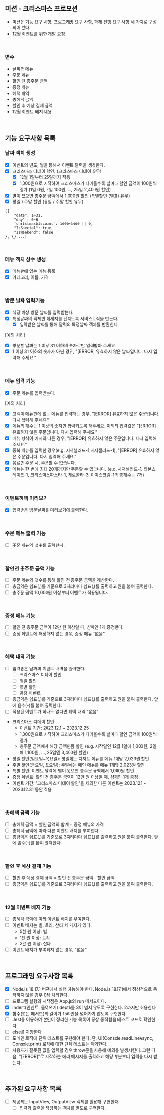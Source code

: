 ## 미션 - 크리스마스 프로모션

- 미션은 기능 요구 사항, 프로그래밍 요구 사항, 과제 진행 요구 사항 세 가지로 구성되어 있다.
- 12월 이벤트를 위한 개발 요청

<br>

### 변수

- 날짜와 메뉴
- 주문 메뉴
- 할인 전 총주문 금액
- 증정 메뉴
- 혜택 내역
- 총혜택 금액
- 할인 후 예상 결제 금액
- 12월 이벤트 배지 내용

<br>

## 기능 요구사항 목록

### 날짜 객체 생성

- [x] 이벤트의 년도, 월을 통해서 이벤트 달력을 생성한다.
- [x] 크리스마스 디데이 할인. (크리스마스 디데이 유무)
  - [x] 12월 1일부터 25일까지 적용
  - [x] 1,000원으로 시작하여 크리스마스가 다가올수록 날마다 할인 금액이 100원씩 증가
        (1일 0원, 2일 100원, ..., 25일 2,400원 할인)
- [x] 별이 있으면 총주문 금액에서 1,000원 할인 (특별할인 (별표) 유무)
- [x] 평일 / 주말 할인 (평일 / 주말 할인 유무)

```
[{
    "date": 1~31,
    "day" : 0~6
    "christmasDiscount": 1000~3400 || 0,
    "IsSpecial": true,
    "IsWeekend": false
}, {} ...]
```

<br>

### 메뉴 객체 상수 생성

- [x] 메뉴판에 있는 메뉴 등록
- [x] 카테고리, 이름, 가격

<br>

### 방문 날짜 입력기능

- [x] 식당 예상 방문 날짜를 입력받는다.
- [x] 특정날짜의 객체만 메세지를 던지도록 서비스로직을 만든다.
  - [x] 입력받은 날짜를 통해 달력의 특정날짜 객체를 반환한다.

[예외 처리]

- [x] 방문할 날짜는 1 이상 31 이하의 숫자로만 입력받아 주세요.
- [x] 1 이상 31 이하의 숫자가 아닌 경우, "[ERROR] 유효하지 않은 날짜입니다. 다시 입력해 주세요."

<br>

### 메뉴 입력 기능

- [x] 주문 메뉴를 입력받는다.

[예외 처리]

- [x] 고객이 메뉴판에 없는 메뉴를 입력하는 경우, "[ERROR] 유효하지 않은 주문입니다. 다시 입력해 주세요."
- [x] 메뉴의 개수는 1 이상의 숫자만 입력되도록 해주세요. 이외의 입력값은 "[ERROR] 유효하지 않은 주문입니다. 다시 입력해 주세요."
- [x] 메뉴 형식이 예시와 다른 경우, "[ERROR] 유효하지 않은 주문입니다. 다시 입력해 주세요."
- [x] 중복 메뉴를 입력한 경우(e.g. 시저샐러드-1,시저샐러드-1), "[ERROR] 유효하지 않은 주문입니다. 다시 입력해 주세요."
- [x] 음료만 주문 시, 주문할 수 없습니다.
- [x] 메뉴는 한 번에 최대 20개까지만 주문할 수 있습니다. (e.g. 시저샐러드-1, 티본스테이크-1, 크리스마스파스타-1, 제로콜라-3, 아이스크림-1의 총개수는 7개)

<br>

### 이벤트혜택 미리보기

- [x] 입력받은 방문날짜를 미리보기에 출력한다.

<br>

### 주문 메뉴 출력 기능

- [ ] 주문 메뉴와 갯수를 출력한다.

<br>

### 할인전 총주문 금액 기능

- [ ] 주문 메뉴와 갯수를 통해 할인 전 총주문 금액을 계산한다.
- [ ] 총금액은 쉼표(,)를 기준으로 3자리마다 쉼표(,)를 출력하고 원을 붙여 출력한다.
- [ ] 총주문 금액 10,000원 이상부터 이벤트가 적용됩니다.

<br>

### 증정 메뉴 기능

- [ ] 할인 전 총주문 금액이 12만 원 이상일 때, 샴페인 1개 증정한다.
- [ ] 증정 이벤트에 해당하지 않는 경우, 증정 메뉴 "없음"

<br>

### 혜택 내역 기능

- [ ] 입력받은 날짜의 이벤트 내역을 출력한다.
  - [ ] 크리스마스 디데이 할인
  - [ ] 평일 할인
  - [ ] 특별 할인
  - [ ] 증정 이벤트
- [ ] 총금액은 쉼표(,)를 기준으로 3자리마다 쉼표(,)를 출력하고 원을 붙여 출력한다. 앞에 음수(-)를 붙여 출력한다.
- [ ] 적용된 이벤트가 하나도 없다면 혜택 내역 "없음"

- 크리스마스 디데이 할인
  - 이벤트 기간: 2023.12.1 ~ 2023.12.25
  - 1,000원으로 시작하여 크리스마스가 다가올수록 날마다 할인 금액이 100원씩 증가
  - 총주문 금액에서 해당 금액만큼 할인 (e.g. 시작일인 12월 1일에 1,000원, 2일에 1,100원, ..., 25일엔 3,400원 할인)
- 평일 할인(일요일~목요일): 평일에는 디저트 메뉴를 메뉴 1개당 2,023원 할인
- 주말 할인(금요일, 토요일): 주말에는 메인 메뉴를 메뉴 1개당 2,023원 할인
- 특별 할인: 이벤트 달력에 별이 있으면 총주문 금액에서 1,000원 할인
- 증정 이벤트: 할인 전 총주문 금액이 12만 원 이상일 때, 샴페인 1개 증정
- 이벤트 기간: '크리스마스 디데이 할인'을 제외한 다른 이벤트는 2023.12.1 ~ 2023.12.31 동안 적용

<br>

### 총혜택 금액 기능

- [ ] 총혜택 금액 = 할인 금액의 합계 + 증정 메뉴의 가격
- [ ] 총혜택 금액에 따라 다른 이벤트 배지를 부여한다.
- [ ] 총금액은 쉼표(,)를 기준으로 3자리마다 쉼표(,)를 출력하고 원을 붙여 출력한다. 앞에 음수(-)를 붙여 출력한다.

<br>

### 할인 후 예상 결제 기능

- [ ] 할인 후 예상 결제 금액 = 할인 전 총주문 금액 - 할인 금액
- [ ] 총금액은 쉼표(,)를 기준으로 3자리마다 쉼표(,)를 출력하고 원을 붙여 출력한다.

<br>

### 12월 이벤트 배지 기능

- [ ] 총혜택 금액에 따라 이벤트 배지를 부여한다.
- [ ] 이벤트 배지는 별, 트리, 산타 세 가지가 있다.
  - 5천 원 이상: 별
  - 1만 원 이상: 트리
  - 2만 원 이상: 산타
- [ ] 이벤트 배지가 부여되지 않는 경우, "없음"

<br>

## 프로그래밍 요구사항 목록

- [x] Node.js 18.17.1 버전에서 실행 가능해야 한다. Node.js 18.17.1에서 정상적으로 동작하지 않을 경우 0점 처리한다.
- [ ] 프로그램 실행의 시작점은 App.js의 run 메서드이다.
- [x] indent(인덴트, 들여쓰기) depth를 3이 넘지 않도록 구현한다. 2까지만 허용한다
- [x] 함수(또는 메서드)의 길이가 15라인을 넘어가지 않도록 구현한다.
- [ ] Jest를 이용하여 본인이 정리한 기능 목록이 정상 동작함을 테스트 코드로 확인한다.
- [ ] else를 지양한다
- [ ] 도메인 로직에 단위 테스트를 구현해야 한다. 단, UI(Console.readLineAsync, Console.print) 로직에 대한 단위 테스트는 제외한다.
- [ ] 사용자가 잘못된 값을 입력할 경우 throw문을 사용해 예외를 발생시킨다. 그런 다음, "[ERROR]"로 시작하는 에러 메시지를 출력하고 해당 부분부터 입력을 다시 받는다.

<br>

## 추가된 요구사항 목록

- [ ] 제공되는 InputView, OutputView 객체를 활용해 구현한다.
  - [ ] 입력과 출력을 담당하는 객체를 별도로 구현한다.
